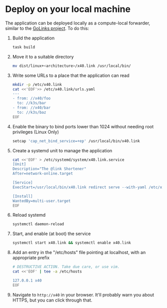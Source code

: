 # Deploy on your local machine

The application can be deployed locally as a compute-local forwarder, similar to the [GoLinks project]. To do this:

1. Build the application

    ```bash
    task build
    ```

2. Move it to a suitable directory

    ```bash
    mv dist/linux+<architecture>/x40.link /usr/local/bin/
    ```

3. Write some URLs to a place that the application can read

    ```bash
    mkdir -p /etc/x40.link
    cat <<'EOF'>> /etc/x40.link/urls.yaml
    ---
    - from: //x40/foo
      to: //k3s/bar
    - from: //x40/bar
      to: //k3s/baz
    EOF
    ```

3. Enable the binary to bind ports lower than 1024 without needing root privileges (Linux Only)

    ```bash
    setcap 'cap_net_bind_service=+ep' /usr/local/bin/x40.link
    ```

4. Create a systemd unit to manage the application

    ```bash
    cat <<'EOF' > /etc/systemd/system/x40.link.service
    [Unit]
    Description="The @link Shortener"
    After=network-online.target

    [Service]
    ExecStart=/usr/local/bin/x40.link redirect serve --with-yaml /etc/x40.link/urls.yaml

    [Install]
    WantedBy=multi-user.target
    EOF
    ```

5. Reload systemd

    ```bash
    systemctl daemon-reload
    ```

6. Start, and enable (at boot) the service

    ```bash
    systemctl start x40.link && systemctl enable x40.link
    ```

7. Add an entry in the "/etc/hosts" file pointing at localhost, with an appropriate prefix

    ```bash
    # DESTRUCTIVE ACTION. Take due care, or use vim.
    cat <<'EOF' | tee -a /etc/hosts
    
    127.0.0.1 x40
    EOF
    ```

8. Navigate to `http://x40` in your browser. It'll probably warn you about HTTPS, but you can click through that.

[GoLinks project]: https://github.com/GoLinks/golinks